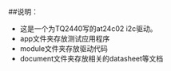 ##说明：
- 这是一个为TQ2440写的at24c02 i2c驱动。
- app文件夹存放测试应用程序
- module文件夹存放驱动代码
- document文件夹存放相关的datasheet等文档


